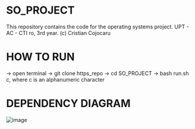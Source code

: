 # SO_PROJECT
 This repository contains the code for the operating systems project. UPT - AC - CTI ro, 3rd year.
 (c) Cristian Cojocaru

# HOW TO RUN
-> open terminal
-> git clone https_repo
-> cd SO_PROJECT
-> bash run.sh c, where c is an alphanumeric character

# DEPENDENCY DIAGRAM
![image](https://github.com/cojocarucristian05/SO_PROJECT/assets/93082736/e67b742b-f6a4-436c-9043-0b13e8d53f17)

